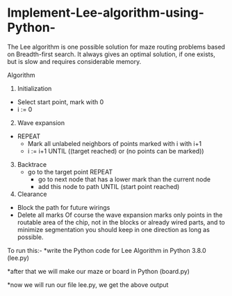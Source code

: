 # Implement-Lee-algorithm-using-Python-
The Lee algorithm is one possible solution for maze routing problems based on Breadth-first search. It always gives an optimal solution, if one exists, but is slow and requires considerable memory.

Algorithm
1) Initialization
 - Select start point, mark with 0
 - i := 0
2) Wave expansion
 - REPEAT
     - Mark all unlabeled neighbors of points marked with i with i+1
     - i := i+1
   UNTIL ((target reached) or (no points can be marked))

3) Backtrace
   - go to the target point
   REPEAT
     - go to next node that has a lower mark than the current node
     - add this node to path
   UNTIL (start point reached)
4) Clearance
 - Block the path for future wirings
 - Delete all marks
Of course the wave expansion marks only points in the routable area of the chip, not in the blocks or already wired parts, and to minimize segmentation you should keep in one direction as long as possible.

To run this:-
*write the Python code for Lee Algorithm in Python 3.8.0 (lee.py)



*after that we will make our maze or board in Python (board.py)




*now we will run our file lee.py, we get the above output









